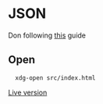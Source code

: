 # JSON

Don following [this](https://developer.mozilla.org/en-US/docs/Learn/JavaScript/Objects/Test_your_skills:_JSON) guide

## Open

      xdg-open src/index.html 

[Live version](https://raw.githack.com/IvanDerlich/Practice/json-heroes/src/index.html)
